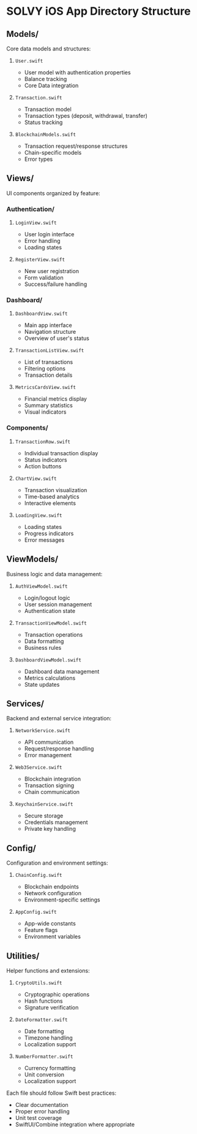 # SOLVY iOS App Directory Structure

## Models/
Core data models and structures:
1. `User.swift`
   - User model with authentication properties
   - Balance tracking
   - Core Data integration

2. `Transaction.swift`
   - Transaction model
   - Transaction types (deposit, withdrawal, transfer)
   - Status tracking

3. `BlockchainModels.swift`
   - Transaction request/response structures
   - Chain-specific models
   - Error types

## Views/
UI components organized by feature:

### Authentication/
1. `LoginView.swift`
   - User login interface
   - Error handling
   - Loading states

2. `RegisterView.swift`
   - New user registration
   - Form validation
   - Success/failure handling

### Dashboard/
1. `DashboardView.swift`
   - Main app interface
   - Navigation structure
   - Overview of user's status

2. `TransactionListView.swift`
   - List of transactions
   - Filtering options
   - Transaction details

3. `MetricsCardsView.swift`
   - Financial metrics display
   - Summary statistics
   - Visual indicators

### Components/
1. `TransactionRow.swift`
   - Individual transaction display
   - Status indicators
   - Action buttons

2. `ChartView.swift`
   - Transaction visualization
   - Time-based analytics
   - Interactive elements

3. `LoadingView.swift`
   - Loading states
   - Progress indicators
   - Error messages

## ViewModels/
Business logic and data management:

1. `AuthViewModel.swift`
   - Login/logout logic
   - User session management
   - Authentication state

2. `TransactionViewModel.swift`
   - Transaction operations
   - Data formatting
   - Business rules

3. `DashboardViewModel.swift`
   - Dashboard data management
   - Metrics calculations
   - State updates

## Services/
Backend and external service integration:

1. `NetworkService.swift`
   - API communication
   - Request/response handling
   - Error management

2. `Web3Service.swift`
   - Blockchain integration
   - Transaction signing
   - Chain communication

3. `KeychainService.swift`
   - Secure storage
   - Credentials management
   - Private key handling

## Config/
Configuration and environment settings:

1. `ChainConfig.swift`
   - Blockchain endpoints
   - Network configuration
   - Environment-specific settings

2. `AppConfig.swift`
   - App-wide constants
   - Feature flags
   - Environment variables

## Utilities/
Helper functions and extensions:

1. `CryptoUtils.swift`
   - Cryptographic operations
   - Hash functions
   - Signature verification

2. `DateFormatter.swift`
   - Date formatting
   - Timezone handling
   - Localization support

3. `NumberFormatter.swift`
   - Currency formatting
   - Unit conversion
   - Localization support

Each file should follow Swift best practices:
- Clear documentation
- Proper error handling
- Unit test coverage
- SwiftUI/Combine integration where appropriate
